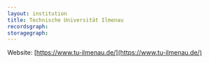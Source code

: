 ```yaml
---
layout: institution
title: Technische Universität Ilmenau
recordsgraph: 
storagegraph: 
---
```


Website: [https://www.tu-ilmenau.de/](https://www.tu-ilmenau.de/)
